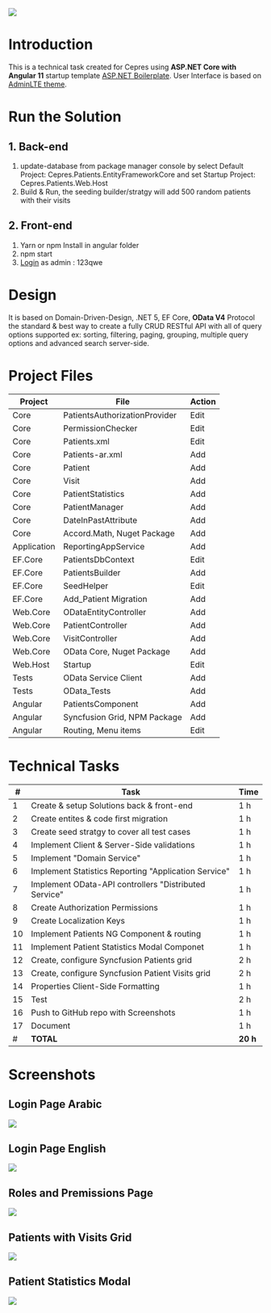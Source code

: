 ![](https://www.cepres.com/wp-content/uploads/2020/02/logo-cepres-2020.svg)
# Introduction
This is a technical task created for Cepres using **ASP.NET Core with Angular 11** startup template [ASP.NET Boilerplate](https://aspnetboilerplate.com/Pages/Documents).
User Interface is based on [AdminLTE theme](https://github.com/ColorlibHQ/AdminLTE).
# Run the Solution
## 1. Back-end
1. update-database from package manager console by select Default Project: Cepres.Patients.EntityFrameworkCore and set Startup Project: Cepres.Patients.Web.Host
2. Build & Run, the seeding builder/stratgy will add 500 random patients with their visits
## 2. Front-end
1. Yarn or npm Install in angular folder
2. npm start
3. [Login](http://localhost:4200/) as admin : 123qwe
# Design
 It is based on Domain-Driven-Design, .NET 5, EF Core, **OData V4** Protocol the standard & best way to create a fully CRUD RESTful API with all of query options supported ex: sorting, filtering, paging, grouping, multiple query options and advanced search server-side.

# Project Files
Project|File|Action
--|--|--
Core|PatientsAuthorizationProvider|Edit
Core|PermissionChecker|Edit
Core|Patients.xml|Edit
Core|Patients-ar.xml|Add
Core|Patient|Add
Core|Visit|Add
Core|PatientStatistics|Add
Core|PatientManager|Add
Core|DateInPastAttribute|Add
Core|Accord.Math, Nuget Package|Add
Application|ReportingAppService|Add
EF.Core|PatientsDbContext|Edit
EF.Core|PatientsBuilder|Add
EF.Core|SeedHelper|Edit
EF.Core|Add_Patient Migration|Add
Web.Core|ODataEntityController|Add
Web.Core|PatientController|Add
Web.Core|VisitController|Add
Web.Core|OData Core, Nuget Package|Add
Web.Host|Startup|Edit
Tests|OData Service Client|Add
Tests|OData_Tests|Add
Angular|PatientsComponent|Add
Angular|Syncfusion Grid, NPM Package|Add
Angular|Routing, Menu items|Edit
# Technical Tasks

#|Task|Time
--|--|--
1|Create & setup Solutions back & front-end|1 h
2|Create entites & code first migration|1 h
3|Create seed stratgy to cover all test cases|1 h
4|Implement Client & Server-Side validations|1 h
5|Implement "Domain Service"|1 h
6|Implement Statistics Reporting "Application Service"|1 h 
7|Implement OData-API controllers "Distributed Service"|1 h
8|Create Authorization Permissions|1 h
9|Create Localization Keys|1 h
10|Implement Patients NG Component & routing|1 h
11|Implement Patient Statistics Modal Componet|1 h
12|Create, configure Syncfusion Patients grid|2 h
13|Create, configure Syncfusion Patient Visits grid|2 h
14|Properties Client-Side Formatting|1 h
15|Test|2 h
16|Push to GitHub repo with Screenshots|1 h
17|Document|1 h
#|**TOTAL**|**20 h**

# Screenshots

## Login Page Arabic
![](_screenshots/LogIn-EN.png)
## Login Page English
![](_screenshots/LogIn-AR.png)
## Roles and Premissions Page
![](_screenshots/1.png)
## Patients with Visits Grid
![](_screenshots/2.png)
## Patient Statistics Modal 
![](_screenshots/3.png)
